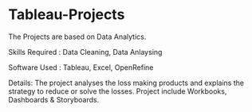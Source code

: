 # Tableau-Projects

The Projects are based on Data Analytics.

Skills Required : Data Cleaning, Data Anlaysing 

Software Used : Tableau, Excel, OpenRefine 

Details: The project analyses the loss making products and explains the strategy to reduce or solve the losses.  Project include Workbooks, Dashboards & Storyboards.
